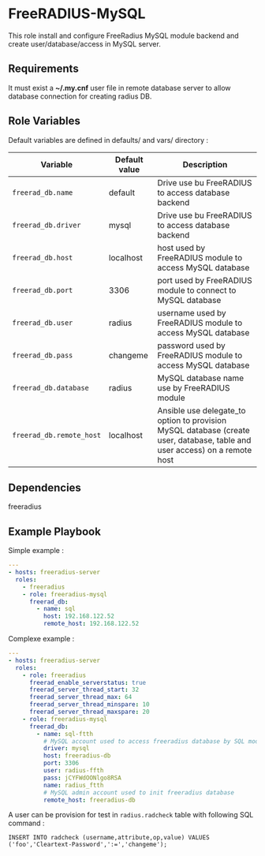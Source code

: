 FreeRADIUS-MySQL
=========

This role install and configure FreeRadius MySQL module backend and create user/database/access in MySQL server.

Requirements
------------

It must exist a **~/.my.cnf** user file in remote database server to allow database connection for creating radius DB.

Role Variables
--------------

Default variables are defined in defaults/ and vars/ directory :

| Variable | Default value | Description |
| -------- | ------------- | ----------- |
| `freerad_db.name` | default | Drive use bu FreeRADIUS to access database backend |
| `freerad_db.driver` | mysql | Drive use bu FreeRADIUS to access database backend |
| `freerad_db.host` | localhost | host used by FreeRADIUS module to access MySQL database |
| `freerad_db.port` | 3306 | port used by FreeRADIUS module to connect to MySQL database |
| `freerad_db.user` | radius | username used by FreeRADIUS module to access MySQL database |
| `freerad_db.pass` | changeme | password used by FreeRADIUS module to access MySQL database |
| `freerad_db.database` | radius | MySQL database name use by FreeRADIUS module |
| `freerad_db.remote_host` | localhost | Ansible use delegate\_to option to provision MySQL database (create user, database, table and user access) on a remote host |

Dependencies
------------

freeradius

Example Playbook
----------------

Simple example :

```yaml
---
- hosts: freeradius-server
  roles:
    - freeradius
    - role: freeradius-mysql
      freerad_db:
        - name: sql
          host: 192.168.122.52
          remote_host: 192.168.122.52
```

Complexe example :

```yaml
---
- hosts: freeradius-server
  roles:
    - role: freeradius
      freerad_enable_serverstatus: true
      freerad_server_thread_start: 32
      freerad_server_thread_max: 64
      freerad_server_thread_minspare: 10
      freerad_server_thread_maxspare: 20
    - role: freeradius-mysql
      freerad_db:
        - name: sql-ftth
          # MySQL account used to access freeradius database by SQL module
          driver: mysql
          host: freeradius-db
          port: 3306
          user: radius-ffth
          pass: jCYFWdOONlgo8RSA
          name: radius_ftth
          # MySQL admin account used to init freeradius database
          remote_host: freeradius-db
```

A user can be provision for test in `radius.radcheck` table with following SQL command :

```
INSERT INTO radcheck (username,attribute,op,value) VALUES ('foo','Cleartext-Password',':=','changeme');
```
